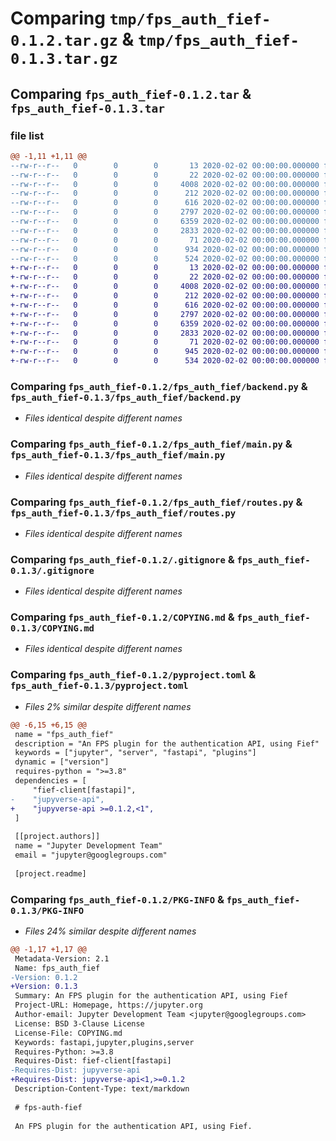 # Comparing `tmp/fps_auth_fief-0.1.2.tar.gz` & `tmp/fps_auth_fief-0.1.3.tar.gz`

## Comparing `fps_auth_fief-0.1.2.tar` & `fps_auth_fief-0.1.3.tar`

### file list

```diff
@@ -1,11 +1,11 @@
--rw-r--r--   0        0        0       13 2020-02-02 00:00:00.000000 fps_auth_fief-0.1.2/MANIFEST.in
--rw-r--r--   0        0        0       22 2020-02-02 00:00:00.000000 fps_auth_fief-0.1.2/fps_auth_fief/__init__.py
--rw-r--r--   0        0        0     4008 2020-02-02 00:00:00.000000 fps_auth_fief-0.1.2/fps_auth_fief/backend.py
--rw-r--r--   0        0        0      212 2020-02-02 00:00:00.000000 fps_auth_fief-0.1.2/fps_auth_fief/config.py
--rw-r--r--   0        0        0      616 2020-02-02 00:00:00.000000 fps_auth_fief-0.1.2/fps_auth_fief/main.py
--rw-r--r--   0        0        0     2797 2020-02-02 00:00:00.000000 fps_auth_fief-0.1.2/fps_auth_fief/routes.py
--rw-r--r--   0        0        0     6359 2020-02-02 00:00:00.000000 fps_auth_fief-0.1.2/.gitignore
--rw-r--r--   0        0        0     2833 2020-02-02 00:00:00.000000 fps_auth_fief-0.1.2/COPYING.md
--rw-r--r--   0        0        0       71 2020-02-02 00:00:00.000000 fps_auth_fief-0.1.2/README.md
--rw-r--r--   0        0        0      934 2020-02-02 00:00:00.000000 fps_auth_fief-0.1.2/pyproject.toml
--rw-r--r--   0        0        0      524 2020-02-02 00:00:00.000000 fps_auth_fief-0.1.2/PKG-INFO
+-rw-r--r--   0        0        0       13 2020-02-02 00:00:00.000000 fps_auth_fief-0.1.3/MANIFEST.in
+-rw-r--r--   0        0        0       22 2020-02-02 00:00:00.000000 fps_auth_fief-0.1.3/fps_auth_fief/__init__.py
+-rw-r--r--   0        0        0     4008 2020-02-02 00:00:00.000000 fps_auth_fief-0.1.3/fps_auth_fief/backend.py
+-rw-r--r--   0        0        0      212 2020-02-02 00:00:00.000000 fps_auth_fief-0.1.3/fps_auth_fief/config.py
+-rw-r--r--   0        0        0      616 2020-02-02 00:00:00.000000 fps_auth_fief-0.1.3/fps_auth_fief/main.py
+-rw-r--r--   0        0        0     2797 2020-02-02 00:00:00.000000 fps_auth_fief-0.1.3/fps_auth_fief/routes.py
+-rw-r--r--   0        0        0     6359 2020-02-02 00:00:00.000000 fps_auth_fief-0.1.3/.gitignore
+-rw-r--r--   0        0        0     2833 2020-02-02 00:00:00.000000 fps_auth_fief-0.1.3/COPYING.md
+-rw-r--r--   0        0        0       71 2020-02-02 00:00:00.000000 fps_auth_fief-0.1.3/README.md
+-rw-r--r--   0        0        0      945 2020-02-02 00:00:00.000000 fps_auth_fief-0.1.3/pyproject.toml
+-rw-r--r--   0        0        0      534 2020-02-02 00:00:00.000000 fps_auth_fief-0.1.3/PKG-INFO
```

### Comparing `fps_auth_fief-0.1.2/fps_auth_fief/backend.py` & `fps_auth_fief-0.1.3/fps_auth_fief/backend.py`

 * *Files identical despite different names*

### Comparing `fps_auth_fief-0.1.2/fps_auth_fief/main.py` & `fps_auth_fief-0.1.3/fps_auth_fief/main.py`

 * *Files identical despite different names*

### Comparing `fps_auth_fief-0.1.2/fps_auth_fief/routes.py` & `fps_auth_fief-0.1.3/fps_auth_fief/routes.py`

 * *Files identical despite different names*

### Comparing `fps_auth_fief-0.1.2/.gitignore` & `fps_auth_fief-0.1.3/.gitignore`

 * *Files identical despite different names*

### Comparing `fps_auth_fief-0.1.2/COPYING.md` & `fps_auth_fief-0.1.3/COPYING.md`

 * *Files identical despite different names*

### Comparing `fps_auth_fief-0.1.2/pyproject.toml` & `fps_auth_fief-0.1.3/pyproject.toml`

 * *Files 2% similar despite different names*

```diff
@@ -6,15 +6,15 @@
 name = "fps_auth_fief"
 description = "An FPS plugin for the authentication API, using Fief"
 keywords = ["jupyter", "server", "fastapi", "plugins"]
 dynamic = ["version"]
 requires-python = ">=3.8"
 dependencies = [
     "fief-client[fastapi]",
-    "jupyverse-api",
+    "jupyverse-api >=0.1.2,<1",
 ]
 
 [[project.authors]]
 name = "Jupyter Development Team"
 email = "jupyter@googlegroups.com"
 
 [project.readme]
```

### Comparing `fps_auth_fief-0.1.2/PKG-INFO` & `fps_auth_fief-0.1.3/PKG-INFO`

 * *Files 24% similar despite different names*

```diff
@@ -1,17 +1,17 @@
 Metadata-Version: 2.1
 Name: fps_auth_fief
-Version: 0.1.2
+Version: 0.1.3
 Summary: An FPS plugin for the authentication API, using Fief
 Project-URL: Homepage, https://jupyter.org
 Author-email: Jupyter Development Team <jupyter@googlegroups.com>
 License: BSD 3-Clause License
 License-File: COPYING.md
 Keywords: fastapi,jupyter,plugins,server
 Requires-Python: >=3.8
 Requires-Dist: fief-client[fastapi]
-Requires-Dist: jupyverse-api
+Requires-Dist: jupyverse-api<1,>=0.1.2
 Description-Content-Type: text/markdown
 
 # fps-auth-fief
 
 An FPS plugin for the authentication API, using Fief.
```

